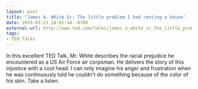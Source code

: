 ```yaml
---
layout: post
title: "James A. White Sr: The little problem I had renting a house"
date: 2015-03-21 18:01:44 -0700
external-url: http://www.ted.com/talks/james_a_white_sr_the_little_problem_i_had_renting_a_house
tags:
- TED_Talks
---
```


In this excellent TED Talk, Mr. White describes the racial prejudice he
encountered as a US Air Force air corpsman. He delivers the story of this
injustice with a cool head. I can only imagine his anger and frustration
when he was continuously told he couldn't do something because of the color
of his skin. Take a listen.
